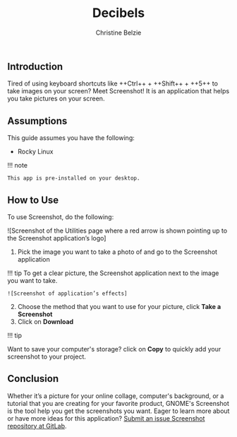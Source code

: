 ﻿---
title: Decibels
author: Christine Belzie
contributors: 
---
## Introduction

Tired of using keyboard shortcuts like ++Ctrl++ + ++Shift++  + ++5++ to  take images on your screen? Meet Screenshot! It is an application that helps you take pictures on your screen.

## Assumptions

This guide assumes you have the following:

- Rocky Linux

!!! note

    This app is pre-installed on your desktop. 

## How to Use

To use Screenshot,  do the following:

   ![Screenshot of the Utilities page where a red arrow is shown pointing up to the Screenshot application’s logo]

1. Pick the image you want to take a photo of and go to the Screenshot application

!!! tip
To get a clear picture, the Screenshot application next to the image you want to take.

    ![Screenshot of application’s effects]

2. Choose the method that you want to use for your picture, click **Take a Screenshot**
3. Click on **Download**

!!! tip

   Want to save your computer's storage? click on **Copy** to quickly add your screenshot to your project.

## Conclusion

Whether it’s a picture for your online collage, computer's background, or a tutorial that you are creating for your favorite product, GNOME's Screenshot is the tool help you get the screenshots you want. Eager to learn more about or have more ideas for this application? [Submit an issue Screenshot repository at GitLab](https://gitlab.gnome.org/gnumdk/screenshot/-/issues).
